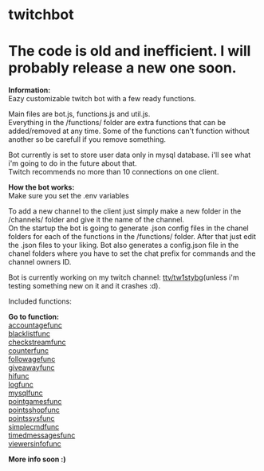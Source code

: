 # twitchbot

# **The code is old and inefficient. I will probably release a new one soon.**

**Information:**  
Eazy customizable twitch bot with a few ready functions.

Main files are bot.js, functions.js and util.js.  
Everything in the /functions/ folder are extra functions that can be added/removed at any time. Some of the functions can't function without another so be carefull if you remove something.

Bot currently is set to store user data only in mysql database. i'll see what i'm going to do in the future about that.  
Twitch recommends no more than 10 connections on one client.

**How the bot works:**  
Make sure you set the .env variables

To add a new channel to the client just simply make a new folder in the /channels/ folder and give it the name of the channel.  
On the startup the bot is going to generate .json config files in the chanel folders for each of the functions in the /functions/ folder. After that just edit the .json files to your liking.
Bot also generates a config.json file in the chanel folders where you have to set the chat prefix for commands and the channel owners ID.

Bot is currently working on my twitch channel: [ttv/tw1stybg](https://twitch.tv/tw1stybg)(unless i'm testing something new on it and it crashes :d).

Included functions:

**Go to function:**  
[accountagefunc](https://github.com/Tw1ster95/twitchbot#accountagefunc)  
[blacklistfunc](https://github.com/Tw1ster95/twitchbot#blacklistfunc)  
[checkstreamfunc](https://github.com/Tw1ster95/twitchbot#checkstreamfunc)  
[counterfunc](https://github.com/Tw1ster95/twitchbot#counterfunc)  
[followagefunc](https://github.com/Tw1ster95/twitchbot#followagefunc)  
[giveawayfunc](https://github.com/Tw1ster95/twitchbot#giveawayfunc)  
[hifunc](https://github.com/Tw1ster95/twitchbot#hifunc)  
[logfunc](https://github.com/Tw1ster95/twitchbot#logfunc)  
[mysqlfunc](https://github.com/Tw1ster95/twitchbot#mysqlfunc)  
[pointgamesfunc](https://github.com/Tw1ster95/twitchbot#pointgamesfunc)  
[pointsshopfunc](https://github.com/Tw1ster95/twitchbot#pointsshopfunc)  
[pointssysfunc](https://github.com/Tw1ster95/twitchbot#pointssysfunc)  
[simplecmdfunc](https://github.com/Tw1ster95/twitchbot#simplecmdfunc)  
[timedmessagesfunc](https://github.com/Tw1ster95/twitchbot#timedmessagesfunc)  
[viewersinfofunc](https://github.com/Tw1ster95/twitchbot#viewersinfofunc)

**More info soon :)**
